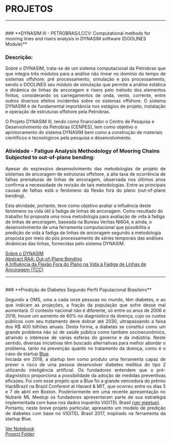 # **PROJETOS** 
<hr size = "7">
<br>
### **DYNASIM III - PETROBRAS/LCCV: Computational methods for mooring lines and risers analysis in DYNASIM software (DOOLINES Module)**

### Descrição:


<p align="justify"> 
Sobre o DYNASIM, trata-se de um sistema computacional da Petrobras que que integra três módulos para a análise não linear no domínio do tempo de sistemas offshore: pré processamento, simulação e pós processamento, sendo o DOOLINES seu módulo de simulação que permite a análise estática e dinâmica de linhas de ancoragem e risers pelo método dos elementos finitos, considerando os carregamentos de onda, vento, corrente, entre outros diversos efeitos incidentes sobre os sistemas offshore. O sistema DYNASIM é de fundamental importância nos estágios de projeto, instalação e operação de estruturas offshore pela Petrobras.

O Projeto DYNASIM III, tendo como financiador o Centro de Pesquisa e Desenvolvimento da Petrobras (CENPES), tem como objetivo o aprimoramento do sistema DYNASIM bem como a construção de materiais científicos e tecnológicos pela pesquisa e desenvolvimento. </p>

### Atividade - Fatigue Analysis Methodology of Mooring Chains Subjected to out-of-plane bending: 
<p align="justify"> 
Apesar do expressivo desenvolvimento das metodologias de projeto de sistemas de ancoragem de estruturas offshore, a alta taxa de ocorrência de falhas prematuras de linhas de ancoragem, observada nos últimos anos confirma a necessidade de revisão de tais metodologias. Entre as principais causas de falhas está o fenômeno da flexão fora do plano (out-of-plane bending).

Esta atividade, portanto, teve como objetivo avaliar a influência deste fenômeno na vida útil à fadiga de linhas de ancoragem. Como resultado do trabalho foi proposta uma nova metodologia para avaliação de vida à fadiga de linhas de ancoragem, baseada na Bureau Veritas NI604, e ainda, o desenvolvimento de uma ferramenta computacional que possibilita a predição de vida à fadiga de linhas de ancoragem segundo a metodologia proposta por meio do pós processamento de séries temporais das análises dinâmicas das linhas, fornecidas pelo sistema DYNASIM. </p>

<a href="http://webserver2.tecgraf.puc-rio.br/~lula/manual/dynasim.pdf">Sobre o DYNASIM</a><br>
<a href="https://github.com/victor-pontes/Portfolio/raw/master/RAA-2018-VICTOR.pdf">Abstract RAA: Out-of-Plane Bending</a><br>
<a href="https://github.com/victor-pontes/Portfolio/raw/master/TCC%20VAPSN%20vFinal.pdf">A Influência da Flexão Fora do Plano na Vida à Fadiga de Linhas de Ancoragem (TCC)</a>
<hr size = "7">
<br>
### **Predição de Diabetes Segundo Perfil Populacional Brasileiro**
<p align="justify"> 
Segundo a OMS, uma a cada onze pessoas no mundo, têm diabetes, e ao que indicam as projeções, a fração da população que sofre desse mal aumentará. O contexto nacional não é diferente, só entre os anos de 2006 e 2016, houve um aumento de 60% no diagnóstico da doença, cujo os custos públicos com seu tratamento deve dobrar até 2030, ultrapassando a faixa dos R$ 400 bilhões anuais. Desta forma, a diabetes se constitui como um grande problema não só de saúde pública como também socioeconômico, atraindo o interesse de várias esferas do governo e da indústria. Neste sentido, diversas iniciativas têm buscado alternativas para melhor abordar o problema, tanto na prevenção quanto no tratamento da doença, como é o caso da startup <a href="http://blueai.com.br/">Blue</a>.<br>
Iniciada em 2018, a startup tem como produto uma ferramenta capaz de prever o risco de uma pessoa desenvolver diabetes mellitus do tipo 2 utilizando inteligência artificial. Os fundadores entendem que o pré-diagnóstico proporciona a possibilidade da adoção de medidas preventivas eficazes. Foi com esse projeto que a Blue foi a grande vencedora do prêmio HackBrazil na Brazil Conferent at Havard & MIT, que ocorreu entre os dias 5 e 7 de abril em Boston. Posteriormente em uma recente apresentação no Nubank ML Meetup os fundadores apresentaram parte de sua estratégia implementada com base nos dados inquérito VIGITEL Brasil  <a href="https://www.youtube.com/watch?v=q25e-W-Z1vQ&t=1563s">(ver meetup)</a>.<br>
Portanto, neste breve projeto particular, apresento um modelo de predição de diabetes com base no VIGITEL Brasil 2017, inspirado na ferramenta da startup Blue.</p>

<a href="https://github.com/victor-pontes/Portfolio/blob/master/Prevendo%20Diabetes/Predicao_diabetes.ipynb">Ver Notebook</a><br>
<a href="https://github.com/victor-pontes/Portfolio/tree/master/Prevendo%20Diabetes">Project Folder</a><br>
